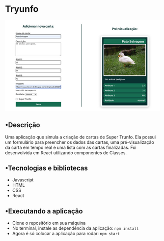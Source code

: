 # Tryunfo
![Tela da aplicação](https://github.com/felipedfe/felipedfe.github.io/blob/main/imagens/02-tryunfo.jpg)

## •Descrição
Uma aplicação que simula a criação de cartas de Super Trunfo. Ela possui um formulário para preencher os dados das cartas, uma pré-visualização da carta em tempo real e uma lista com as cartas finalizadas. Foi desenvolvida em React utilizando componentes de Classes.

## •Tecnologias e bibliotecas
- Javascript
- HTML
- CSS
- React

## •Executando a aplicação
- Clone o repositório em sua máquina
- No terminal, instale as dependência da aplicação: ```npm install```
- Agora é só colocar a aplicação para rodar: ```npm start```
